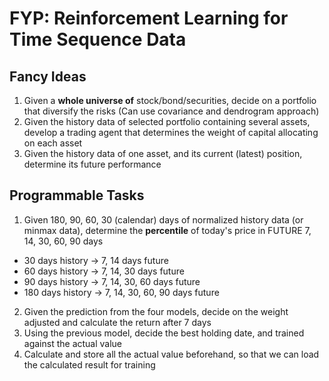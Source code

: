 # FYP: Reinforcement Learning for Time Sequence Data

## Fancy Ideas
1. Given a **whole universe of** stock/bond/securities, decide on a portfolio
that diversify the risks (Can use covariance and dendrogram approach)
2. Given the history data of selected portfolio containing several assets,
develop a trading agent that determines the weight of capital allocating
on each asset
3. Given the history data of one asset, and its current (latest) position,
determine its future performance

## Programmable Tasks
1. Given 180, 90, 60, 30 (calendar) days of normalized history data (or minmax data),
determine the **percentile** of today's price in FUTURE 7, 14, 30, 60, 90 days
- 30 days history -> 7, 14 days future
- 60 days history -> 7, 14, 30 days future
- 90 days history -> 7, 14, 30, 60 days future
- 180 days history -> 7, 14, 30, 60, 90 days future
2. Given the prediction from the four models, decide on the weight adjusted
and calculate the return after 7 days
3. Using the previous model, decide the best holding date, and trained against
the actual value
4. Calculate and store all the actual value beforehand, so that we can load
the calculated result for training
